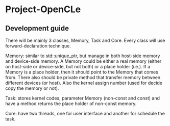 # Project-OpenCLe

## Development guide

There will be mainly 3 classes, Memory, Task and Core. Every class will use forward-declaration technique.

Memory: similar to std::unique_ptr, but manage in both host-side memory and device-side memory. A Memory could be either a real memory (either on host-side or device-side, but not both) or a place holder (i.e.). If a Memory is a place holder, then it should point to the Memory that comes from. There also should be private method that transfer memory between different devices (or host). Also the kernel assign number (used for decide copy the memory or not).

Task: stores kernel codes, parameter Memory (non-const and const) and have a method returns the place holder of non-const memory.

Core: have two threads, one for user interface and another for schedule the task.
